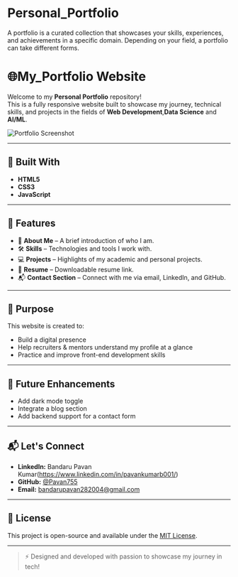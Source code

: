 # Personal_Portfolio
A portfolio is a curated collection that showcases your skills, experiences, and achievements in a specific domain. Depending on your field, a portfolio can take different forms.

# 🌐My_Portfolio Website

Welcome to my **Personal Portfolio** repository!  
This is a fully responsive website built to showcase my journey, technical skills, and projects in the fields of **Web Development**,**Data Science** and **AI/ML**.

![Portfolio Screenshot](https://github.com/Pavan755/Personal_Portfolio/blob/main/Portfolio/Personal_Portfolio_ScreenShots/Screenshot%202025-06-24%20200119.png)

---

## 🔧 Built With

- **HTML5**  
- **CSS3**  
- **JavaScript**  


---

## 🚀 Features

- 📄 **About Me** – A brief introduction of who I am.  
- 🛠️ **Skills** – Technologies and tools I work with.  
- 💻 **Projects** – Highlights of my academic and personal projects.  
- 📜 **Resume** – Downloadable resume link.  
- 📬 **Contact Section** – Connect with me via email, LinkedIn, and GitHub.


---

## 🎯 Purpose

This website is created to:

- Build a digital presence  
- Help recruiters & mentors understand my profile at a glance  
- Practice and improve front-end development skills





---

## 🧠 Future Enhancements

- Add dark mode toggle  
- Integrate a blog section  
- Add backend support for a contact form

---

## 📬 Let's Connect

- **LinkedIn:** Bandaru Pavan Kumar(https://www.linkedin.com/in/pavankumarb001/)
- **GitHub:** [@Pavan755](https://github.com/Pavan755)  
- **Email:** bandarupavan282004@gmail.com

---

## 📝 License

This project is open-source and available under the [MIT License](LICENSE).

---

> ⚡ Designed and developed with passion to showcase my journey in tech!


